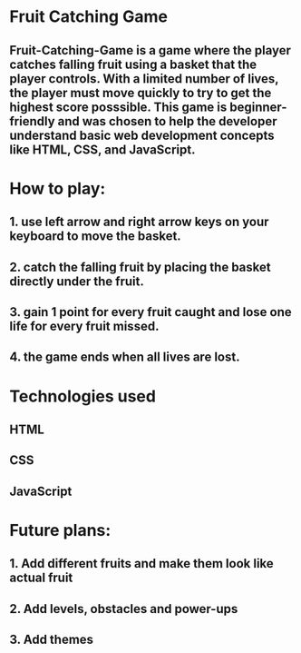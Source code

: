 # Fruit Catching Game 

## Fruit-Catching-Game is a game where the player catches falling fruit using a basket that the player controls. With a limited number of lives, the player must move quickly to try to get the highest score posssible. This game is beginner-friendly and was chosen to help the developer understand basic web development concepts like HTML, CSS, and JavaScript.

# How to play: 
## 1. use left arrow and right arrow keys on your keyboard to move the basket.
## 2. catch the falling fruit by placing the basket directly under the fruit.
## 3. gain 1 point for every fruit caught and lose one life for every fruit missed. 
## 4. the game ends when all lives are lost.

# Technologies used

## HTML
## CSS
## JavaScript



# Future plans: 

## 1. Add different fruits and make them look like actual fruit

## 2. Add levels, obstacles and power-ups

## 3. Add themes 
